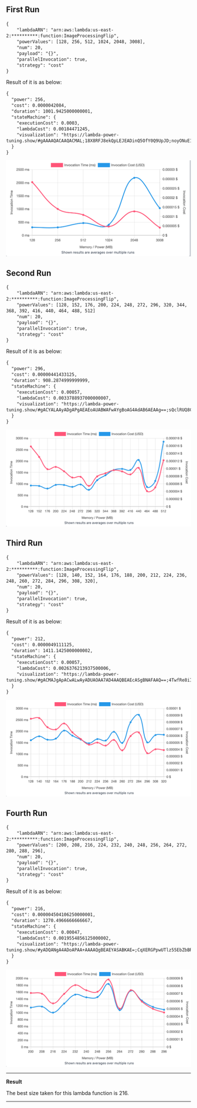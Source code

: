 ## First Run 
```
{
    "lambdaARN": "arn:aws:lambda:us-east-2:**********:function:ImageProcessingFlip",
    "powerValues": [128, 256, 512, 1024, 2048, 3008],
    "num": 20,
    "payload": "{}",
    "parallelInvocation": true,
    "strategy": "cost"
}
```
Result of it is as below: 

```
{
  "power": 256,
  "cost": 0.0000042084,
  "duration": 1001.9425000000001,
  "stateMachine": {
    "executionCost": 0.0003,
    "lambdaCost": 0.00184471245,
    "visualization": "https://lambda-power-tuning.show/#gAAAAQACAAQACMAL;18X8RFJ8ekQpLEJEADinQ5OfY0Q9UpJD;noyONuE1jTbJANs2J9i8Ns9iADhLl3I3"
  }
}
```

<img src="graphs/first_run.png"
     style="float: center;" />

## Second Run 
```
{
    "lambdaARN": "arn:aws:lambda:us-east-2:**********:function:ImageProcessingFlip",
    "powerValues": [128, 152, 176, 200, 224, 248, 272, 296, 320, 344, 368, 392, 416, 440, 464, 488, 512]
    "num": 20,
    "payload": "{}",
    "parallelInvocation": true,
    "strategy": "cost"
}
```
Result of it is as below: 

```
{
  "power": 296,
  "cost": 0.00000441433125,
  "duration": 908.2874999999999,
  "stateMachine": {
    "executionCost": 0.00057,
    "lambdaCost": 0.0033788937000000007,
    "visualization": "https://lambda-power-tuning.show/#gACYALAAyADgAPgAEAEoAUABWAFwAYgBoAG4AdAB6AEAAg==;sQclRUQ8CEXeac1EnbzZRK6bwUQOcp9E4VyjRGYSY0TNmqVEFOK2RE+vx0TU7sBEroGwRI+O1ESa7SlE3uFSRHdH/kQ=;oxi6NhtqtjbZSJ82h8u/NtkCvzaUNK42sLTDNtEelDa8aek29J4KN4bdITdimCY3fMshN04CTjfMsa02jbziNhZljzc="
  }
}

```

<img src="graphs/second_run.png"
     style="float: center;" />

## Third Run 
```
{
    "lambdaARN": "arn:aws:lambda:us-east-2:**********:function:ImageProcessingFlip",
    "powerValues": [128, 140, 152, 164, 176, 188, 200, 212, 224, 236, 248, 260, 272, 284, 296, 308, 320],
    "num": 20,
    "payload": "{}",
    "parallelInvocation": true,
    "strategy": "cost"
}
```
Result of it is as below: 

```
{
  "power": 212,
  "cost": 0.0000049111125,
  "duration": 1411.1425000000002,
  "stateMachine": {
    "executionCost": 0.00057,
    "lambdaCost": 0.0026376213937500006,
    "visualization": "https://lambda-power-tuning.show/#gACMAJgApACwALwAyADUAOAA7AD4AAQBEAEcASgBNAFAAQ==;4TwfRe8iIUU9DQhF8t0BRd5MEkWM2fNEdIbPRI9ksEQst7tE1zOrRJZaykRqG5FEH33fRFLa8kQmkYFEsRCXRA54kkQ=;BouzNq/DxjbYKbY2WJu7NtjQ4jbt6sk2fOC2NiPKpDYnN7k2Cv2xNogI3Ta2LKY2VN0FNw3jFzdS+qg23/3MNt51zjY="
  }
}

```

<img src="graphs/third_run.png"
     style="float: center;" />

## Fourth Run 
```
{
    "lambdaARN": "arn:aws:lambda:us-east-2:**********:function:ImageProcessingFlip",
    "powerValues": [200, 208, 216, 224, 232, 240, 248, 256, 264, 272, 280, 288, 296],
    "num": 20,
    "payload": "{}",
    "parallelInvocation": true,
    "strategy": "cost"
}
```
Result of it is as below: 

```
{
  "power": 216,
  "cost": 0.000004504106250000001,
  "duration": 1270.4966666666667,
  "stateMachine": {
    "executionCost": 0.00047,
    "lambdaCost": 0.0019554856125000002,
    "visualization": "https://lambda-power-tuning.show/#yADQANgA4ADoAPAA+AAAAQgBEAEYASABKAE=;CqXERGPpwUTlz55EbZbBROxt4USugc5ErhPJRHfZ9UTDQYtEA9/ORA5wpUTU8opEGyR7RA==;VEytNgO2sTb6IZc22QK/NpJm5jYzZdo2B6vbNnGaCje/C6I2bdD3Ng4VzDY8TbA2csOjNg=="
  }
}

```

<img src="graphs/fourth_run.png"
     style="float: center;" />


---
**Result**

The best size taken for this lambda function is 216.

---

